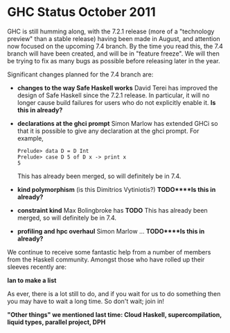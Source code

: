 # GHC Status October 2011


GHC is still humming along, with the 7.2.1 release (more of a "technology preview" than a stable release) having been made in August, and attention now focused on the upcoming 7.4 branch. By the time you read this, the 7.4 branch will have been created, and will be in "feature freeze". We will then be trying to fix as many bugs as possible before releasing later in the year.


Significant changes planned for the 7.4 branch are:

- **changes to the way Safe Haskell works** David Terei has improved the design of Safe Haskell since the 7.2.1 release. In particular, it will no longer cause build failures for users who do not explicitly enable it. **Is this in already?**

- **declarations at the ghci prompt** Simon Marlow has extended GHCi so that it is possible to give any declaration at the ghci prompt. For example,

  ```wiki
  Prelude> data D = D Int
  Prelude> case D 5 of D x -> print x
  5
  ```

  This has already been merged, so will definitely be in 7.4.

- **kind polymorphism** (is this Dimitrios Vytiniotis?) **TODO****Is this in already?**

- **constraint kind** Max Bolingbroke has **TODO**
  This has already been merged, so will definitely be in 7.4.

- **profiling and hpc overhaul** Simon Marlow ... **TODO****Is this in already?**


We continue to receive some fantastic help from a number of members from the Haskell community. Amongst those who have rolled up their sleeves recently are:

**Ian to make a list**


As ever, there is a lot still to do, and if you wait for us to do something then you may have to wait a long time. So don't wait; join in!

**"Other things" we mentioned last time: Cloud Haskell, supercompilation, liquid types, parallel project, DPH**